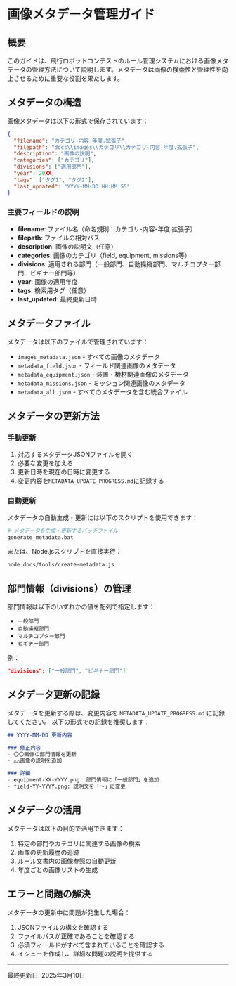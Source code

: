 # 画像メタデータ管理ガイド

## 概要

このガイドは、飛行ロボットコンテストのルール管理システムにおける画像メタデータの管理方法について説明します。メタデータは画像の検索性と管理性を向上させるために重要な役割を果たします。

## メタデータの構造

画像メタデータは以下の形式で保存されています：

```json
{
  "filename": "カテゴリ-内容-年度.拡張子",
  "filepath": "docs\\images\\カテゴリ\\カテゴリ-内容-年度.拡張子",
  "description": "画像の説明",
  "categories": ["カテゴリ"],
  "divisions": ["適用部門"],
  "year": 20XX,
  "tags": ["タグ1", "タグ2"],
  "last_updated": "YYYY-MM-DD HH:MM:SS"
}
```

### 主要フィールドの説明

- **filename**: ファイル名（命名規則：カテゴリ-内容-年度.拡張子）
- **filepath**: ファイルの相対パス
- **description**: 画像の説明文（任意）
- **categories**: 画像のカテゴリ（field, equipment, missions等）
- **divisions**: 適用される部門（一般部門、自動操縦部門、マルチコプター部門、ビギナー部門等）
- **year**: 画像の適用年度
- **tags**: 検索用タグ（任意）
- **last_updated**: 最終更新日時

## メタデータファイル

メタデータは以下のファイルで管理されています：

- `images_metadata.json` - すべての画像のメタデータ
- `metadata_field.json` - フィールド関連画像のメタデータ
- `metadata_equipment.json` - 装置・機材関連画像のメタデータ
- `metadata_missions.json` - ミッション関連画像のメタデータ
- `metadata_all.json` - すべてのメタデータを含む統合ファイル

## メタデータの更新方法

### 手動更新

1. 対応するメタデータJSONファイルを開く
2. 必要な変更を加える
3. 更新日時を現在の日時に変更する
4. 変更内容を`METADATA_UPDATE_PROGRESS.md`に記録する

### 自動更新

メタデータの自動生成・更新には以下のスクリプトを使用できます：

```bash
# メタデータを生成・更新するバッチファイル
generate_metadata.bat
```

または、Node.jsスクリプトを直接実行：

```bash
node docs/tools/create-metadata.js
```

## 部門情報（divisions）の管理

部門情報は以下のいずれかの値を配列で指定します：

- `一般部門`
- `自動操縦部門`
- `マルチコプター部門`
- `ビギナー部門`

例：
```json
"divisions": ["一般部門", "ビギナー部門"]
```

## メタデータ更新の記録

メタデータを更新する際は、変更内容を `METADATA_UPDATE_PROGRESS.md` に記録してください。
以下の形式での記録を推奨します：

```markdown
## YYYY-MM-DD 更新内容

### 修正内容
- 〇〇画像の部門情報を更新
- △△画像の説明を追加

### 詳細
- equipment-XX-YYYY.png: 部門情報に「一般部門」を追加
- field-YY-YYYY.png: 説明文を「～」に変更
```

## メタデータの活用

メタデータは以下の目的で活用できます：

1. 特定の部門やカテゴリに関連する画像の検索
2. 画像の更新履歴の追跡
3. ルール文書内の画像参照の自動更新
4. 年度ごとの画像リストの生成

## エラーと問題の解決

メタデータの更新中に問題が発生した場合：

1. JSONファイルの構文を確認する
2. ファイルパスが正確であることを確認する
3. 必須フィールドがすべて含まれていることを確認する
4. イシューを作成し、詳細な問題の説明を提供する

---

最終更新日: 2025年3月10日
